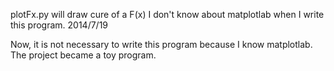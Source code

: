plotFx.py will draw cure of a F(x)
I don't know about matplotlab when I write this program.    2014/7/19

Now, it is not necessary to write this program because I know matplotlab. The project became a toy program.
